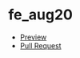 # fe_aug20

- [Preview](https://AlinaMatuschak.github.io/fe_uag20/)
- [Pull Request](https://github.com/AlinaMatuschak/fe_uag20/pull/1/files)

